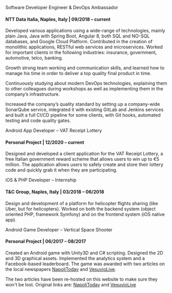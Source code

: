 <p class="btn collapsible">Software Developer Engineer & DevOps Ambassador</p>
<div class="content">
  <h4>NTT Data Italia, Naples, Italy | 09/2018 – current</h4>
  <p>Developed various applications using a wide-range of technologies, mainly plain Java, Java with Spring Boot, Angular 8, both SQL and NO-SQL databases, and Google Cloud Platform. Contributed in the creation of monolithic applications, RESTful web services and microservices. Worked for important clients in the following industries: insurance, government, automotive, telco, banking.</p>
  <p>Growth strong team working and communication skills, and learned how to manage his time in order to deliver a top quality final product in time.</p>
  <p>Continuously studying about modern DevOps technologies, explaining them to other colleagues during workshops as well as implementing them in the company’s infrastructure.</p>
  <p>Increased the company’s quality standard by setting up a company-wide SonarQube service, integrated it with existing GitLab and Jenkins services and built a full CI/CD pipeline for some clients, with Git hooks, automated testing and code quality gates.</p>
</div>

<p class="btn collapsible">Android App Developer – VAT Receipt Lottery</p>
<div class="content">
  <h4>Personal Project | 12/2020 – current</h4>
  <p>Designed and developed a client application for the VAT Receipt Lottery, a free Italian government reward scheme that allows users to win up to €5 million. The application allows users to safely create and store their lottery code and quickly grab it when they are participating.</p>
</div>

<p class="btn collapsible">iOS & PHP Developer – Internship</p>
<div class="content">
  <h4>T&C Group, Naples, Italy | 03/2018 – 06/2018</h4>
  <p>Design and development of a platform for helicopter flights sharing (like Uber, but for helicopters). Worked on both the backend system (object oriented PHP, framework Symfony) and on the frontend system (iOS native app).</p>
</div>

<p class="btn collapsible">Android Game Developer – Vertical Space Shooter</p>
<div class="content">
  <h4>Personal Project | 06/2017 – 08/2017</h4>
  <p>Created an Android game with Unity3D and C# scripting. Designed the 2D and 3D graphical assets. Implemented the analytics system and a Facebook-based leaderboard. The game was awarded with two articles on the local newspapers <a href="{{ base.url | prepend: site.url }}/external/articolo-napoli-today">NapoliToday</a> and <a href="{{ base.url | prepend: site.url }}/external/articolo-vesuvio-live">VesuvioLive</a>.</p>
  <p>The two articles have been re-hosted on this website to make sure they won't be lost. Original links are: <a href="https://goo.gl/4aQWzE">NapoliToday</a> and <a href="https://goo.gl/9VDzBa">VesuvioLive</a></p>
</div>

<script src="{{ base.url | prepend: site.url }}/assets/js/collapsible-items.js"></script>
